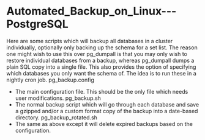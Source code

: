 # Automated_Backup_on_Linux---PostgreSQL
Here are some scripts which will backup all databases in a cluster individually, optionally only backing up the schema for a set list.
The reason one might wish to use this over pg_dumpall is that you may only wish to restore individual databases from a backup, whereas pg_dumpall dumps a plain SQL copy into a single file.
This also provides the option of specifying which databases you only want the schema of.
The idea is to run these in a nightly cron job.
pg_backup.config
- The main configuration file. This should be the only file which needs user modifications.
pg_backup.sh
- The normal backup script which will go through each database and save a gzipped and/or a custom format copy of the backup into a date-based directory.
pg_backup_rotated.sh
- The same as above except it will delete expired backups based on the configuration.


